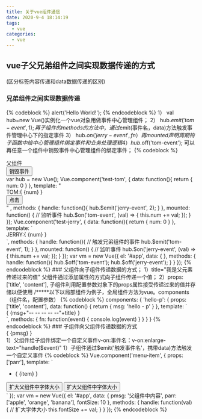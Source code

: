 ```yaml
---
title: 关于vue组件通信
date: 2020-9-4 18:14:19
tags:
  - vue
categories:
  - vue
---
```

## vue子父兄弟组件之间实现数据传递的方式


(区分标签内容传递和data数据传递的区别)
### 兄弟组件之间实现数据传递
{% codeblock %}
alert('Hello World!');
{% endcodeblock %}
1） val hub=new Vue()实例化一个vue对象用做事件中心管理组件；
2）  hub.$emit('tom-event', 1); 再子组件的methods的方法中，通过$emit(事件名，data)方法触发事件管理中心下的指定事件
3） hub.$on('jerry-event',fn）再mounted声明周期钩子函数中给中心管理组件绑定事件和业务处理逻辑
4） hub.$off('tom-event'); 可以再任意一个组件中销毁事件中心管理组件的绑定事件；
{% codeblock %}
  <div id="app">
      <div>父组件</div>
      <div>
      <button v-on:click='handle'>销毁事件</button>
      </div>
      <test-tom></test-tom>
      <test-jerry></test-jerry>
  </div>
  var hub = new Vue();
      Vue.component('test-tom', {
        data: function(){
          return {
            num: 0
          }
        },
        template: 
          "<div>
            <div>TOM:{ {num} }</div>
            <div>
              <button v-on:click='handle'>点击</button>
            </div>
          </div>
          "
        ,
        methods: {
          handle: function(){
            hub.$emit('jerry-event', 2);
          }
        },
        mounted: function() {
          // 监听事件
          hub.$on('tom-event', (val) => {
            this.num += val;
          });
        }
      });
      Vue.component('test-jerry', {
        data: function(){
          return {
            num: 0
          }
        },
        template: `
          <div>
            <div>JERRY:{ {num} }</div>
            <div>
              <!-- <button v-on:click='handle'>点击</button> -->
            </div>
          </div>
        `,
        methods: {
          handle: function(){
            // 触发兄弟组件的事件
            hub.$emit('tom-event', 1);
          }
        },
        mounted: function() {
          // 监听事件
          hub.$on('jerry-event', (val) => {
            this.num += val;
          });
        }
      });
      var vm = new Vue({
        el: '#app',
        data: {
        },
        methods: {
          handle: function(){
            hub.$off('tom-event');
            hub.$off('jerry-event');
          }
        }
      });
{% endcodeblock %}
### 父组件向子组件传递数据的方式；
<hello-p title="我是父元素传递过来的值" content='我是父元素值过来的' v-on:enlarge-text='hang($event)'></hello-p>
1）title="我是父元素传递过来的值" 父组件通过添加属性的方式向子组件传递一个值；
2）props: ['title', 'content'], 子组件利用配置参数对象下的props属性接受传递过来的值并存储以便使用
/*****以下以局部组件为例子，全局组件方法为vue。components（组件名，配置参数）
{% codeblock %}
  components: {
                  'hello-p': {
                      props: ['title', 'content'],
                      data: function() {
                          return {
                              msg: 'hello - p'
                          }
                      },
                      template: `<div  v-on:click="$emit('enlarge-text',5)">
                      { {msg+"-- -- -- -- --"+title} }</div>`,
                      methods: {
                          fn: function(event) {
                              console.log(event)
                          }
                      }
                  }
  }
{% endcodeblock %}
### 子组件向父组件传递数据的方式
<div id="app">
        <div :style='{fontSize: fontSize + "px"}'>{ {pmsg} }</div>
        <menu-item :parr='parr' @enlarge-text='handle($event)'></menu-item>
</div>
1）父组件给子组件绑定一个自定义事件v-on:事件名：v-on:enlarge-text="handle($event)"
1）子组件通过$emit('触发事件名'，携带data)方法触发一个自定义事件
{% codeblock %}
Vue.component('menu-item', {
            props: ['parr'],
            template: `
        <div>
          <ul>
            <li :key='index' v-for='(item,index) in parr'>{ {item} }</li>
          </ul>
          <button v-on:click='$emit("enlarge-text", 5)'>扩大父组件中字体大小</button>
          <button v-on:click='$emit("enlarge-text", 10)'>扩大父组件中字体大小</button>
        </div>
      `
        });
        var vm = new Vue({
            el: '#app',
            data: {
                pmsg: '父组件中内容',
                parr: ['apple', 'orange', 'banana'],
                fontSize: 10
            },
            methods: {
                handle: function(val) {
                    // 扩大字体大小
                    this.fontSize += val;
                }
            }
});
{% endcodeblock %}